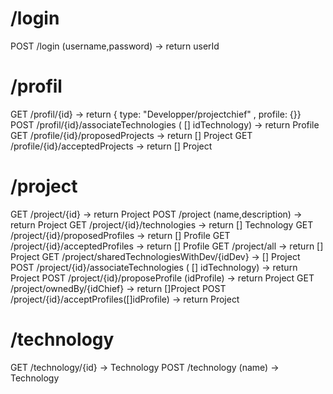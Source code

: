 # /login
POST /login (username,password) -> return userId

# /profil
GET /profil/{id} -> return { type: "Developper/projectchief" , profile: {}}
POST /profil/{id}/associateTechnologies ( [] idTechnology) -> return Profile
GET /profile/{id}/proposedProjects -> return [] Project
GET /profile/{id}/acceptedProjects -> return [] Project

# /project
GET /project/{id} -> return Project
POST /project (name,description) -> return Project
GET /project/{id}/technologies -> return [] Technology
GET /project/{id}/proposedProfiles -> return [] Profile
GET /project/{id}/acceptedProfiles -> return [] Profile
GET /project/all -> return [] Project
GET /project/sharedTechnologiesWithDev/{idDev} -> [] Project
POST /project/{id}/associateTechnologies ( [] idTechnology) -> return Project
POST /project/{id}/proposeProfile (idProfile) -> return Project
GET /project/ownedBy/{idChief} -> return []Project
POST /project/{id}/acceptProfiles([]idProfile) -> return Project

# /technology
GET /technology/{id} -> Technology
POST /technology (name) -> Technology
